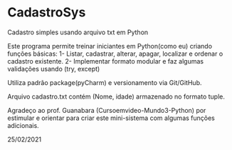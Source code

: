 # CadastroSys

Cadastro simples usando arquivo txt em Python

Este programa permite treinar iniciantes em Python(como eu) criando funções básicas: 1- Listar, cadastrar, alterar, apagar, localizar e ordenar o cadastro existente. 
2- Implementar formato modular e faz algumas validações usando (try, except)

Utiliza padrão package(pyCharm) e versionamento via Git/GitHub.

Arquivo cadastro.txt contém (Nome, idade) armazenado no formato tuple.

Agradeço ao prof. Guanabara (Cursoemvideo-Mundo3-Python) por estimular e orientar para criar este mini-sistema com algumas funções adicionais.

25/02/2021